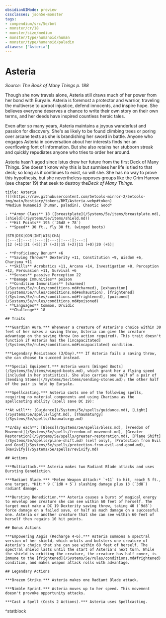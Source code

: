 ```yaml
---
obsidianUIMode: preview
cssclasses: json5e-monster
tags:
- compendium/src/5e/bmt
- monster/cr/18
- monster/size/medium
- monster/type/humanoid/human
- monster/type/humanoid/paladin
aliases: ["Asteria"]
---
```

# Asteria
*Source: The Book of Many Things p. 188*  

Though she now travels alone, Asteria still draws much of her power from her bond with Euryale. Asteria is foremost a protector and warrior, traveling the multiverse to uproot injustice, defend innocents, and inspire hope. She believes everyone deserves a chance to write their own story on their own terms, and her deeds have inspired countless heroic tales.

Even after so many years, Asteria maintains a joyous wanderlust and passion for discovery. She's as likely to be found climbing trees or poring over arcane texts as she is brandishing her sword in battle. Anyone who engages Asteria in conversation about her interests finds her an overflowing font of information. But she also retains her stubborn streak and quickly repudiates anyone who tries to order her around.

Asteria hasn't aged since Istus drew her future from the first Deck of Many Things. She doesn't know why this is but surmises her life is tied to that deck; so long as it continues to exist, so will she. She has no way to prove this hypothesis, but she nevertheless opposes groups like the Grim Harrow (see chapter 19) that seek to destroy the*Deck of Many Things*.

```ad-statblock
title: Asteria
![](https://raw.githubusercontent.com/5etools-mirror-2/5etools-img/main/bestiary/tokens/BMT/Asteria.webp#token)
*Medium humanoid (human, paladin), Chaotic Good*

- **Armor Class** 18 ([breastplate](/Systems/5e/items/breastplate.md), [shield](/Systems/5e/items/shield.md))
- **Hit Points** 195 (`26d8 + 78`)
- **Speed** 30 ft., fly 30 ft. (winged boots)

|STR|DEX|CON|INT|WIS|CHA|
|:---:|:---:|:---:|:---:|:---:|:---:|
|12 (+1)|21 (+5)|17 (+3)|15 (+2)|11 (+0)|20 (+5)|

- **Proficiency Bonus** +6
- **Saving Throws** Dexterity +11, Constitution +9, Wisdom +6, Charisma +11
- **Skills** Acrobatics +11, Arcana +14, Investigation +8, Perception +12, Persuasion +11, Survival +6
- **Senses** passive Perception 22
- **Damage Immunities** poison
- **Condition Immunities** [charmed](/Systems/5e/rules/conditions.md#charmed), [exhaustion](/Systems/5e/rules/conditions.md#exhaustion), [frightened](/Systems/5e/rules/conditions.md#frightened), [poisoned](/Systems/5e/rules/conditions.md#poisoned)
- **Languages** Common, Druidic
- **Challenge** 18

## Traits

***Guardian Aura.*** Whenever a creature of Asteria's choice within 30 feet of her makes a saving throw, Asteria can give the creature advantage on the saving throw (no action required). This trait doesn't function if Asteria has the [incapacitated](/Systems/5e/rules/conditions.md#incapacitated) condition.

***Legendary Resistance (3/Day).*** If Asteria fails a saving throw, she can choose to succeed instead.

***Special Equipment.*** Asteria wears [Winged Boots](/Systems/5e/items/winged-boots.md), which grant her a flying speed (included in her statistics). She also carries one half of a pair of [Sending Stones](/Systems/5e/items/sending-stones.md); the other half of the pair is held by Euryale.

***Spellcasting.*** Asteria casts one of the following spells, requiring no material components and using Charisma as the spellcasting ability (spell save DC 19):

**At will**: [Guidance](/Systems/5e/spells/guidance.md), [Light](/Systems/5e/spells/light.md), [Thaumaturgy](/Systems/5e/spells/thaumaturgy.md)

**2/day each**: [Bless](/Systems/5e/spells/bless.md), [Freedom of Movement](/Systems/5e/spells/freedom-of-movement.md), [Greater Restoration](/Systems/5e/spells/greater-restoration.md), [Plane Shift](/Systems/5e/spells/plane-shift.md) (self only), [Protection from Evil and Good](/Systems/5e/spells/protection-from-evil-and-good.md), [Revivify](/Systems/5e/spells/revivify.md)

## Actions

***Multiattack.*** Asteria makes two Radiant Blade attacks and uses Bursting Benediction.

***Radiant Blade.*** *Melee Weapon Attack:* `+11` to hit, reach 5 ft., one target. *Hit:* 9 (`1d8 + 5`) slashing damage plus 13 (`3d8`) radiant damage.

***Bursting Benediction.*** Asteria causes a burst of magical energy to envelop one creature she can see within 60 feet of herself. The target must make a DC 19 Dexterity saving throw, taking 40 (`9d8`) force damage on a failed save, or half as much damage on a successful one. Asteria or another creature that she can see within 60 feet of herself then regains 10 hit points.

## Bonus Actions

***Empowering Aegis (Recharge 4-6).*** Asteria summons a spectral version of her shield, which orbits and bolsters one creature of Asteria's choice that she can see within 60 feet of herself. The spectral shield lasts until the start of Asteria's next turn. While the shield is orbiting the creature, the creature has half cover, is immune to the [frightened](/Systems/5e/rules/conditions.md#frightened) condition, and makes weapon attack rolls with advantage.

## Legendary Actions

***Brazen Strike.*** Asteria makes one Radiant Blade attack.

***Nimble Sprint.*** Asteria moves up to her speed. This movement doesn't provoke opportunity attacks.

***Cast a Spell (Costs 2 Actions).*** Asteria uses Spellcasting.
```
^statblock